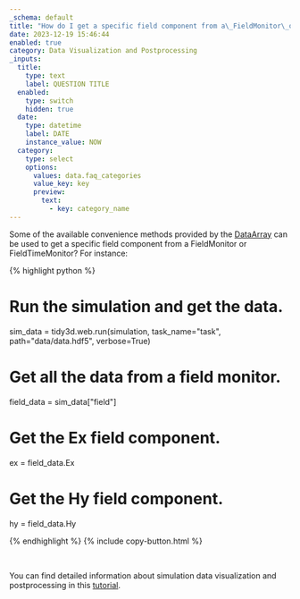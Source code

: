 ```yaml
---
_schema: default
title: "How do I get a specific field component from a\_FieldMonitor\_or\_FieldTimeMonitor?"
date: 2023-12-19 15:46:44
enabled: true
category: Data Visualization and Postprocessing
_inputs:
  title:
    type: text
    label: QUESTION TITLE
  enabled:
    type: switch
    hidden: true
  date:
    type: datetime
    label: DATE
    instance_value: NOW
  category:
    type: select
    options:
      values: data.faq_categories
      value_key: key
      preview:
        text:
          - key: category_name
---
```

Some of the available convenience methods provided by the&nbsp;[DataArray](https://xarray.pydata.org/en/stable/generated/xarray.DataArray.html) can be used to get a specific field component from a FieldMonitor or FieldTimeMonitor? For instance:

<div><div markdown class="code-snippet">{% highlight python %}

# Run the simulation and get the data.
sim_data = tidy3d.web.run(simulation, task_name="task", path="data/data.hdf5", verbose=True)

# Get all the data from a field monitor.
field_data = sim_data["field"]

# Get the Ex field component.
ex = field_data.Ex

# Get the Hy field component.
hy = field_data.Hy

{% endhighlight %}
{% include copy-button.html %}</div><p> </p><p>You can find detailed information about simulation data visualization and postprocessing in this <a href="https://www.flexcompute.com/tidy3d/examples/notebooks/VizData/">tutorial</a>.</p></div>